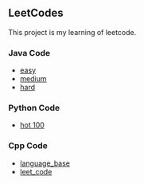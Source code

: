 LeetCodes
------------

This project is my learning of leetcode.

### Java Code

- [easy](/src/_java/easy/ReadMe.md)
- [medium](/src/_java/medium/ReadMe.md)
- [hard](/src/_java/hard/ReadMe.md)


### Python Code

- [hot 100](/src/_python/hot100/ReadMe.md)

### Cpp Code

- [language_base](/src/_cpp/language_base/ReadMe.md)
- [leet_code](/src/_cpp/leet_code/ReadMe.md)

